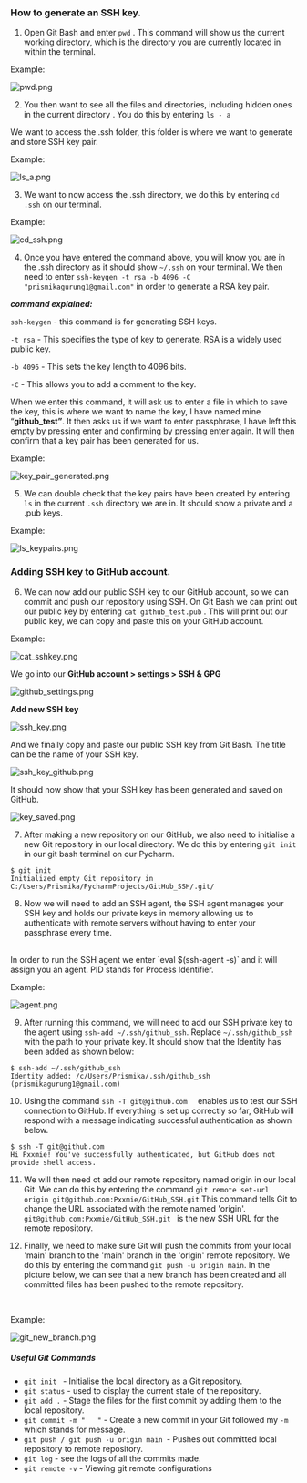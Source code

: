 
### How to generate an SSH key.

1) Open Git Bash and enter  `pwd` . This command will show us the current working directory, which is the directory you are currently located in within the terminal. 

Example: 

![pwd.png](Images%2Fpwd.png)


2) You then want to see all the files and directories, including hidden ones in the current directory . You do this by entering  `ls - a`  

We want to access the .ssh folder, this folder is where we want to generate and store SSH key pair. 

Example:

![ls_a.png](Images%2Fls_a.png)


3) We want to now access the .ssh directory, we do this by entering `cd .ssh` on our terminal. 

Example:

![cd_ssh.png](Images%2Fcd_ssh.png)


4) Once you have entered the command above, you will know you are in the .ssh directory as it should show  `~/.ssh` on your terminal. We then need to enter `ssh-keygen -t rsa -b 4096 -C "prismikagurung1@gmail.com"` in order to generate a RSA key pair. 

***command explained:*** 

`ssh-keygen` - this command is for generating SSH keys. 

`-t rsa` - This specifies the type of key to generate, RSA is a widely used public key. 

`-b 4096` - This sets the key length to 4096 bits. 

`-C` - This allows you to add a comment to the key. 

When we enter this command, it will ask us to enter a file in which to save the key, this is where we want to name the key, I have named mine “**github_test”**. It then asks us if we want to enter passphrase, I have left this empty by pressing enter and confirming by pressing enter again. It will then confirm that a key pair has been generated for us. 

Example: 

![key_pair_generated.png](Images%2Fkey_pair_generated.png)

5) We can double check that the key pairs have been created by entering `ls` in the current `.ssh` directory we are in. It should show a private and a .pub keys. 

Example: 

![ls_keypairs.png](Images%2Fls_keypairs.png)

### Adding SSH key to GitHub account.

6) We can now add our public SSH key to our GitHub account, so we can commit and push our repository using SSH. On Git Bash we can print out our public key by entering `cat github_test.pub` . This will print out our public key, we can copy and paste this on your GitHub account. 

Example: 

![cat_sshkey.png](Images%2Fcat_sshkey.png)

We go into our **GitHub account > settings > SSH & GPG** 

![github_settings.png](Images%2Fgithub_settings.png)

**Add new SSH key** 

![ssh_key.png](Images%2Fssh_key.png)

And we finally copy and paste our public SSH key from Git Bash. The title can be the name of your SSH key. 

![ssh_key_github.png](Images%2Fssh_key_github.png)

It should now show that your SSH key has been generated and saved on GitHub. 

![key_saved.png](Images%2Fkey_saved.png)

7) After making a new repository on our GitHub, we also need to initialise a new Git repository in our local directory. 
We do this by entering `git init` in our git bash terminal on our Pycharm.
```Prismika@Pris MINGW64 ~/PycharmProjects/GitHub_SSH
$ git init
Initialized empty Git repository in C:/Users/Prismika/PycharmProjects/GitHub_SSH/.git/
```
8) Now we will need to add an SSH agent, the SSH agent manages your SSH key and holds our private keys in memory allowing us to authenticate with remote servers without having to enter your passphrase every time. 
<br>
In order to run the SSH agent we enter  `eval $(ssh-agent -s)` and it will assign you an agent. PID stands for Process Identifier.
<br>

Example: 

![agent.png](Images%2Fagent.png)

9) After running this command, we will need to add our SSH private key to the agent using `ssh-add ~/.ssh/github_ssh`. Replace `~/.ssh/github_ssh` with the path to your private key. 
It should show that the Identity has been added as shown below:
```Prismika@Pris MINGW64 ~/PycharmProjects/GitHub_SSH (main)
$ ssh-add ~/.ssh/github_ssh
Identity added: /c/Users/Prismika/.ssh/github_ssh (prismikagurung1@gmail.com)
```
10) Using the command `ssh -T git@github.com 
` enables us to test our SSH connection to GitHub. If everything is set up correctly so far, GitHub will respond with a message indicating successful authentication as shown below. 
```Prismika@Pris MINGW64 ~/PycharmProjects/GitHub_SSH (main)
$ ssh -T git@github.com 
Hi Pxxmie! You've successfully authenticated, but GitHub does not provide shell access.
```
11) We will then need ot add our remote repository named origin in our local Git. We can do this by entering the command `git remote set-url origin git@github.com:Pxxmie/GitHub_SSH.git`
This command tells Git to change the URL associated with the remote named 'origin'. `git@github.com:Pxxmie/GitHub_SSH.git ` is the new SSH URL for the remote repository.

12) Finally, we need to make sure Git will push the commits from your local 'main' branch to the 'main' branch in the 'origin' remote repository. We do this by entering the command `git push -u origin main`. In the picture below, we can see that a new branch has been created and all committed files has been pushed to the remote repository. 
<br>

Example:

![git_new_branch.png](Images%2Fgit_new_branch.png)

##### Useful Git Commands 

-  `git init ` - Initialise the local directory as a Git repository.
- `git status` - used to display the current state of the repository.
- `git add .` - Stage the files for the first commit by adding them to the local repository.
- `git commit -m "   "` - Create a new commit in your Git followed my `-m` which stands for message. 
- `git push / git push -u origin main `- Pushes out committed local repository to remote repository.
- `git log` - see the logs of all the commits made.
- `git remote -v` - Viewing git remote configurations
